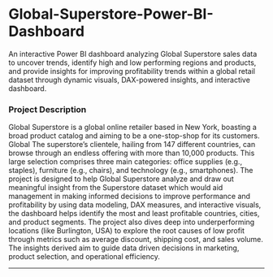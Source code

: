 # Global-Superstore-Power-BI-Dashboard
 An interactive Power BI dashboard analyzing Global Superstore sales data to uncover trends, identify high and low performing regions and products, and provide insights for improving profitability  trends within a global retail dataset through dynamic visuals, DAX-powered insights, and interactive dashboard.
### Project Description
Global Superstore is a global online retailer based in New York, boasting a broad product catalog and
aiming to be a one-stop-shop for its customers. Global The superstore’s clientele, hailing from 147
different countries, can browse through an endless offering with more than 10,000 products. This large
selection comprises three main categories: office supplies (e.g., staples), furniture (e.g., chairs), and
technology (e.g., smartphones). The project is designed to help Global Superstore analyze and draw out meaningful insight
from the Superstore dataset which would aid management in making informed decisions to improve
performance and profitability by using data modeling, DAX measures, and interactive visuals, the dashboard helps identify the most and least profitable countries, cities, and product segments. The project also dives deep into underperforming locations (like Burlington, USA) to explore the root causes of low profit through metrics such as average discount, shipping cost, and sales volume. The insights derived aim to guide data driven decisions in marketing, product selection, and operational efficiency.

---

